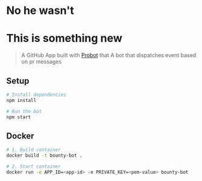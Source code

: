 # No he wasn't

# This is something new


> A GitHub App built with [Probot](https://github.com/probot/probot) that A bot that dispatches event based on pr messages

## Setup

```sh
# Install dependencies
npm install

# Run the bot
npm start
```

## Docker

```sh
# 1. Build container
docker build -t bounty-bot .

# 2. Start container
docker run -e APP_ID=<app-id> -e PRIVATE_KEY=<pem-value> bounty-bot
```
